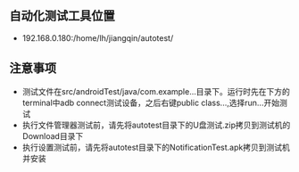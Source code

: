 ## 自动化测试工具位置
   - 192.168.0.180:/home/lh/jiangqin/autotest/
## 注意事项
   - 测试文件在src/androidTest/java/com.example...目录下。运行时先在下方的terminal中adb connect测试设备，之后右键public class...,选择run...开始测试
   - 执行文件管理器测试前，请先将autotest目录下的U盘测试.zip拷贝到测试机的Download目录下
   - 执行设置测试前，请先将autotest目录下的NotificationTest.apk拷贝到测试机并安装
